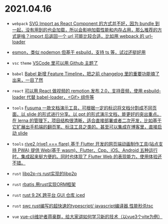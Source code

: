 # 2021.04.16

- `webpack` [SVG Import as React Component 的方式并不好，因为 bundle 到一起，没有用到的也会加载，所以会影响加载性能和内存占用，那么推荐的方式是啥？import 后返回一个 url 可能比较合适，比如用 webpack 的 url-loader](https://twitter.com/_developit/status/1382838799420514317)

- [esmon，类似 nodemon 但基于 esbuild，支持 ts 等，试过还挺好用](https://github.com/egoist/esmon)

- `vsc` `theme` [VSCode 里可以用 Github 主题了](https://marketplace.visualstudio.com/items?itemName=GitHub.github-vscode-theme&WT.mc_id=devcloud-00000-cxa)

- `babel` [Babel 新增 Feature Timeline，把之前 changelog 里的重要功能摘了出来，一目了然](https://babeljs.io/docs/en/features-timeline)

- `react` [可以用 React 做视频的 remotion 发布 2.0，支持音频，使用 esbuild-loader 代替 babel-loader，\<Gif\> 组件等](https://www.remotion.dev/blog/2-0/)

- `tools` [Fusuma 一款文档演示工具，可根据一定的标识将文档分割成不同页面，以 slide 的形式进行分享。以 ppt 的形式演示文档，能更好的突出重点。在 lerna  的管理下，项目结构很清晰，适合直接部署或者二次开发，比如基于它扩展出手机端的翻页笔、标注工具之类的。甚至可以集成在博客里，直接启动 slide](https://github.com/hiroppy/fusuma)

- `tools` [rive2 (rive1 === flare) 基于 Flutter 开发的网页端动画制作工具(站点支持 PWA) 提供 Web(基于 wasm)、Flutter、Cpp、iOS、Android 五种运行时，集成起来挺方便的。同时也体现了 Flutter Web 的表现能力，使用体验还不错。](https://rive.app)

- `rust` [libp2p-rs rust实现的libp2p](https://github.com/netwarps/libp2p-rs)

- `rust` [rbatis 用rust实现ORM框架](https://github.com/rbatis/rbatis)

- `rust` [rust 9.2K 跨平台 GUI 仓库 iced](https://github.com/hecrj/iced)

- `rust` [swc rust编写的超快速的typescript/ javascript编译器,性能秒杀tsc](https://github.com/swc-project/swc)

- `vue` [vue-cli维护者蒋豪群，给大家讲如何学习新的技术（以vue3个vite为例）](https://b23.tv/7IaUec)